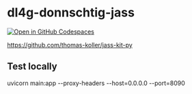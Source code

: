 # dl4g-donnschtig-jass
[![Open in GitHub Codespaces](https://github.com/codespaces/badge.svg)](https://codespaces.new/damman01/dl4g-donnschtig-jass)

https://github.com/thomas-koller/jass-kit-py

## Test locally
uvicorn main:app --proxy-headers --host=0.0.0.0 --port=8090
